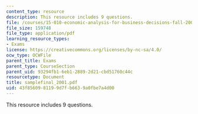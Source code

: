 ```yaml
---
content_type: resource
description: This resource includes 9 questions.
file: /courses/15-010-economic-analysis-for-business-decisions-fall-2004/43f8560981199d7fb6639a0fbe7a4d00_samplefinal_2001.pdf
file_size: 159748
file_type: application/pdf
learning_resource_types:
- Exams
license: https://creativecommons.org/licenses/by-nc-sa/4.0/
ocw_type: OCWFile
parent_title: Exams
parent_type: CourseSection
parent_uid: 93294fb1-6eb1-2889-2d21-cbd51760c44c
resourcetype: Document
title: samplefinal_2001.pdf
uid: 43f85609-8119-9d7f-b663-9a0fbe7a4d00
---
```

This resource includes 9 questions.